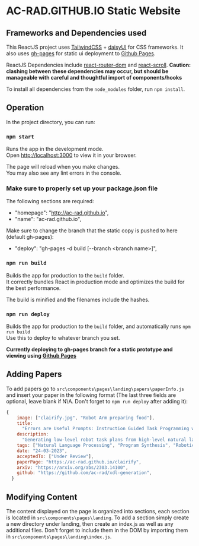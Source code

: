 # AC-RAD.GITHUB.IO Static Website

## Frameworks and Dependencies used
This ReactJS project uses [TailwindCSS](https://tailwindcss.com) + [daisyUI](https://daisyui.com) for CSS frameworks.
It also uses [gh-pages](https://www.npmjs.com/package/gh-pages) for static ui deployment to [Github Pages](https://pages.github.com).

ReactJS Dependencies include [react-router-dom](https://www.npmjs.com/package/react-router-dom) and [react-scroll](https://www.npmjs.com/package/react-scroll). **Caution: clashing between these dependencies may occur, but should be manageable with careful and thoughtful import of components/hooks**

To install all dependencies from the `node_modules` folder, run `npm install`.

## Operation

In the project directory, you can run:

### `npm start`

Runs the app in the development mode.\
Open [http://localhost:3000](http://localhost:3000) to view it in your browser.

The page will reload when you make changes.\
You may also see any lint errors in the console.

### Make sure to properly set up your package.json file
The following sections are required:
* "homepage": "http://ac-rad.github.io",
* "name": "ac-rad.github.io",

Make sure to change the branch that the static copy is pushed to here (default gh-pages):
- "deploy": "gh-pages -d build [--branch \<branch name>]",

### `npm run build`

Builds the app for production to the `build` folder.\
It correctly bundles React in production mode and optimizes the build for the best performance.

The build is minified and the filenames include the hashes.

### `npm run deploy`

Builds the app for production to the `build` folder, and automatically runs `npm run build`\
Use this to deploy to whatever branch you set. 

**Currently deploying to gh-pages branch for a static prototype and viewing using [Github Pages](https://pages.github.com)**

## Adding Papers

To add papers go to `src\components\pages\landing\papers\paperInfo.js` and insert your paper in the following format (The last three fields are optional, leave blank if N\A. Don't forget to `npm run deploy` after adding it):

```javascript
{
    image: ["clairify.jpg", "Robot Arm preparing food"],
    title:
      "Errors are Useful Prompts: Instruction Guided Task Programming with Verifier-Assisted Iterative Prompting",
    description:
      "Generating low-level robot task plans from high-level natural language instructions remains a challenging problem. Although large language models have shown promising results in generating plans, the accuracy of the output remains unverified. Furthermore, the lack of domain-specific language data poses a limitation on the applicability of these models. In this paper, we propose CLAIRIFY, a novel approach that combines automatic iterative prompting with program verification to ensure programs written in data-scarce domain-specific language are syntactically valid and incorporate environment constraints. Our approach provides effective guidance to the language model on generating structured-like task plans by incorporating any errors as feedback, while the verifier ensures the syntactic accuracy of the generated plans. We demonstrate the effectiveness of CLAIRIFY in planning chemistry experiments by achieving state-of-the-art results. We also show that the generated plans can be executed on a real robot by integrating them with a task and motion planner.",
    tags: ["Natural Language Processing", "Program Synthesis", "Robotics"],
    date: "24-03-2023",
    acceptedTo: ["Under Review"],
    paperPage: "https://ac-rad.github.io/clairify",
    arxiv: "https://arxiv.org/abs/2303.14100",
    github: "https://github.com/ac-rad/xdl-generation",
  }
  ```

  ## Modifying Content

  The content displayed on the page is organized into sections, each section is located in `src\components\pages\landing`. To add a section simply create a new directory under landing, then create an index.js as well as any additional files. Don't forget to include them in the DOM by importing them in `src\components\pages\landing\index.js`.